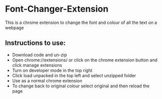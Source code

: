 # Font-Changer-Extension

This is a chrome extension to change the font and colour of all the text on a webpage <br>
<!--Currently doesn't work for imported fonts :( -->

<h2>Instructions to use: </h2>
<ul>
<li>Download code and un-zip </li>
<li>Open chrome://extensions/ or click on the chrome extension button and click manage extensions </li>
<li>Turn on developer mode in the top right </li>
<li>Click load unpacked in the top left and select unzipped folder </li>
<li>Use as a normal chrome extension </li>
<li>To change back to original colour select original and then reload the page</li>
</ul>
